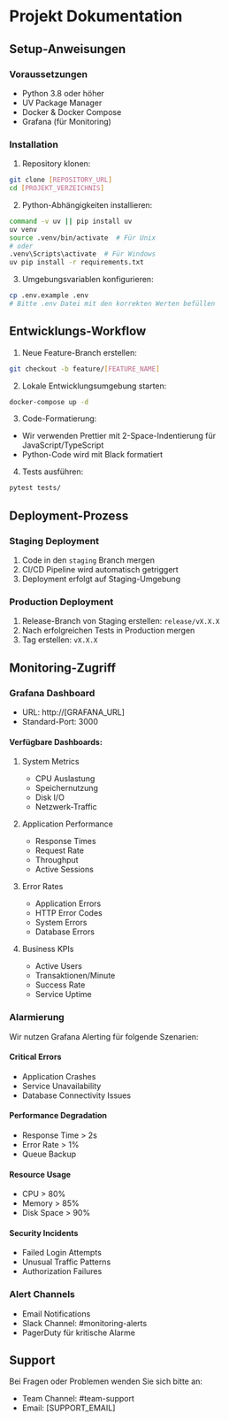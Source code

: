 # Projekt Dokumentation

## Setup-Anweisungen

### Voraussetzungen
- Python 3.8 oder höher
- UV Package Manager
- Docker & Docker Compose
- Grafana (für Monitoring)

### Installation

1. Repository klonen:
```bash
git clone [REPOSITORY_URL]
cd [PROJEKT_VERZEICHNIS]
```

2. Python-Abhängigkeiten installieren:
```bash
command -v uv || pip install uv
uv venv
source .venv/bin/activate  # Für Unix
# oder
.venv\Scripts\activate  # Für Windows
uv pip install -r requirements.txt
```

3. Umgebungsvariablen konfigurieren:
```bash
cp .env.example .env
# Bitte .env Datei mit den korrekten Werten befüllen
```

## Entwicklungs-Workflow

1. Neue Feature-Branch erstellen:
```bash
git checkout -b feature/[FEATURE_NAME]
```

2. Lokale Entwicklungsumgebung starten:
```bash
docker-compose up -d
```

3. Code-Formatierung:
- Wir verwenden Prettier mit 2-Space-Indentierung für JavaScript/TypeScript
- Python-Code wird mit Black formatiert

4. Tests ausführen:
```bash
pytest tests/
```

## Deployment-Prozess

### Staging Deployment
1. Code in den `staging` Branch mergen
2. CI/CD Pipeline wird automatisch getriggert
3. Deployment erfolgt auf Staging-Umgebung

### Production Deployment
1. Release-Branch von Staging erstellen: `release/vX.X.X`
2. Nach erfolgreichen Tests in Production mergen
3. Tag erstellen: `vX.X.X`

## Monitoring-Zugriff

### Grafana Dashboard
- URL: http://[GRAFANA_URL]
- Standard-Port: 3000

#### Verfügbare Dashboards:

1. System Metrics
   - CPU Auslastung
   - Speichernutzung
   - Disk I/O
   - Netzwerk-Traffic

2. Application Performance
   - Response Times
   - Request Rate
   - Throughput
   - Active Sessions

3. Error Rates
   - Application Errors
   - HTTP Error Codes
   - System Errors
   - Database Errors

4. Business KPIs
   - Active Users
   - Transaktionen/Minute
   - Success Rate
   - Service Uptime

### Alarmierung

Wir nutzen Grafana Alerting für folgende Szenarien:

#### Critical Errors
- Application Crashes
- Service Unavailability
- Database Connectivity Issues

#### Performance Degradation
- Response Time > 2s
- Error Rate > 1%
- Queue Backup

#### Resource Usage
- CPU > 80%
- Memory > 85%
- Disk Space > 90%

#### Security Incidents
- Failed Login Attempts
- Unusual Traffic Patterns
- Authorization Failures

### Alert Channels
- Email Notifications
- Slack Channel: #monitoring-alerts
- PagerDuty für kritische Alarme

## Support

Bei Fragen oder Problemen wenden Sie sich bitte an:
- Team Channel: #team-support
- Email: [SUPPORT_EMAIL]
